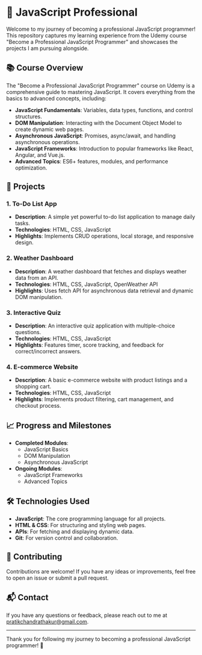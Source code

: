 # 🌟 JavaScript Professional

Welcome to my journey of becoming a professional JavaScript programmer! This repository captures my learning experience from the Udemy course "Become a Professional JavaScript Programmer" and showcases the projects I am pursuing alongside.

## 📚 Course Overview

The "Become a Professional JavaScript Programmer" course on Udemy is a comprehensive guide to mastering JavaScript. It covers everything from the basics to advanced concepts, including:

- **JavaScript Fundamentals**: Variables, data types, functions, and control structures.
- **DOM Manipulation**: Interacting with the Document Object Model to create dynamic web pages.
- **Asynchronous JavaScript**: Promises, async/await, and handling asynchronous operations.
- **JavaScript Frameworks**: Introduction to popular frameworks like React, Angular, and Vue.js.
- **Advanced Topics**: ES6+ features, modules, and performance optimization.

## 🚀 Projects

### 1. **To-Do List App**
- **Description**: A simple yet powerful to-do list application to manage daily tasks.
- **Technologies**: HTML, CSS, JavaScript
- **Highlights**: Implements CRUD operations, local storage, and responsive design.

### 2. **Weather Dashboard**
- **Description**: A weather dashboard that fetches and displays weather data from an API.
- **Technologies**: HTML, CSS, JavaScript, OpenWeather API
- **Highlights**: Uses fetch API for asynchronous data retrieval and dynamic DOM manipulation.

### 3. **Interactive Quiz**
- **Description**: An interactive quiz application with multiple-choice questions.
- **Technologies**: HTML, CSS, JavaScript
- **Highlights**: Features timer, score tracking, and feedback for correct/incorrect answers.

### 4. **E-commerce Website**
- **Description**: A basic e-commerce website with product listings and a shopping cart.
- **Technologies**: HTML, CSS, JavaScript
- **Highlights**: Implements product filtering, cart management, and checkout process.

## 📈 Progress and Milestones

- **Completed Modules**:
  - JavaScript Basics
  - DOM Manipulation
  - Asynchronous JavaScript
- **Ongoing Modules**:
  - JavaScript Frameworks
  - Advanced Topics

## 🛠️ Technologies Used

- **JavaScript**: The core programming language for all projects.
- **HTML & CSS**: For structuring and styling web pages.
- **APIs**: For fetching and displaying dynamic data.
- **Git**: For version control and collaboration.

## 🤝 Contributing

Contributions are welcome! If you have any ideas or improvements, feel free to open an issue or submit a pull request.

## 📬 Contact

If you have any questions or feedback, please reach out to me at pratikchandrathakur@gmail.com.

---

Thank you for following my journey to becoming a professional JavaScript programmer! 🌟
